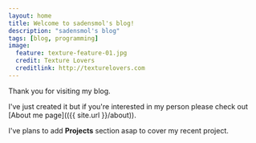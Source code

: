 ```yaml
---
layout: home
title: Welcome to sadensmol's blog!
description: "sadensmol's blog"
tags: [blog, programming]
image:
  feature: texture-feature-01.jpg
  credit: Texture Lovers
  creditlink: http://texturelovers.com
---
```


Thank you for visiting my blog.

I've just created it but if you're interested in my person please check out [About me page](({{ site.url }}/about)).

I've plans to add **Projects** section asap to cover my recent project.
 